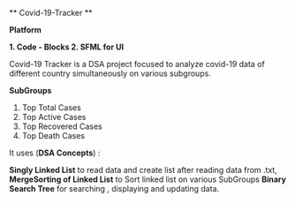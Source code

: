 ** Covid-19-Tracker **

**Platform**

**1. Code - Blocks
2. SFML for UI**


Covid-19 Tracker is a DSA project focused to analyze covid-19 data of different country simultaneously on various subgroups.

**SubGroups**
1. Top Total Cases
2. Top Active Cases
3. Top Recovered Cases
4. Top Death Cases


It uses (**DSA Concepts**)  :

**Singly Linked List**
     to read data and create list after reading data from .txt,
**MergeSorting of Linked List**
     to Sort linked list on various SubGroups
**Binary Search Tree**
     for searching , displaying and updating data.
